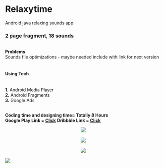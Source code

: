 # Relaxytime
Android java relaxing sounds app

<h3>2 page fragment, 18 sounds</h3><br>
<b>Problems</b><br>
Sounds file optimizations - maybe needed include with link for next version
<br><br>

<h4> Using Tech </h4><br>
<b>1.</b> Android Media Player<br>
<b>2.</b> Android Fragments<br>
<b>3.</b> Google Ads<br><br>

<b>Coding time and designing time= Totally 8 Hours</b><br>
<b>Google Play Link = <a href="https://play.google.com/store/apps/details?id=com.prod.musicapp">Click</a></b>
<b>Dribbble Link = <a href="https://dribbble.com/shots/9161337-Relaxytime-App-UI-Relaxing-Sounds">Click</a></b>


<center><img src="http://ccsguvenlik.com/indir/1024500.png"/></center><br>
<center><img src="http://ccsguvenlik.com/indir/sesler-kapali.png"/></center><br>
<center><img src="http://ccsguvenlik.com/indir/sesler1-kapali.png"/></center><br>
<img src="http://ccsguvenlik.com/indir/sesler.png"/>
